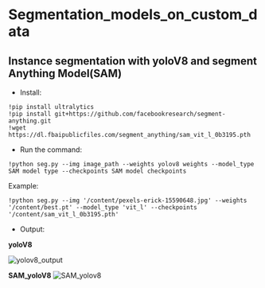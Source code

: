 # Segmentation_models_on_custom_data

## **Instance segmentation with yoloV8 and segment Anything Model(SAM)**
 * Install:
 ```
 !pip install ultralytics
 !pip install git+https://github.com/facebookresearch/segment-anything.git
 !wget https://dl.fbaipublicfiles.com/segment_anything/sam_vit_l_0b3195.pth
 ```
 * Run the command:
 ```
 !python seg.py --img image_path --weights yolov8 weights --model_type SAM model type --checkpoints SAM model checkpoints
 ```
 Example:
 ```
 !python seg.py --img '/content/pexels-erick-15590648.jpg' --weights '/content/best.pt' --model_type 'vit_l' --checkpoints '/content/sam_vit_l_0b3195.pth'
 ```
 * Output:
 
 **yoloV8**
 
 ![yolov8_output](https://user-images.githubusercontent.com/64680838/236404508-36c272c9-7765-4925-b989-ce7858157099.jpg)
 
 **SAM_yoloV8**
![SAM_yolov8](https://user-images.githubusercontent.com/64680838/236404611-480a8d9f-898b-4bfd-b25e-a8980e713cb2.jpg)
